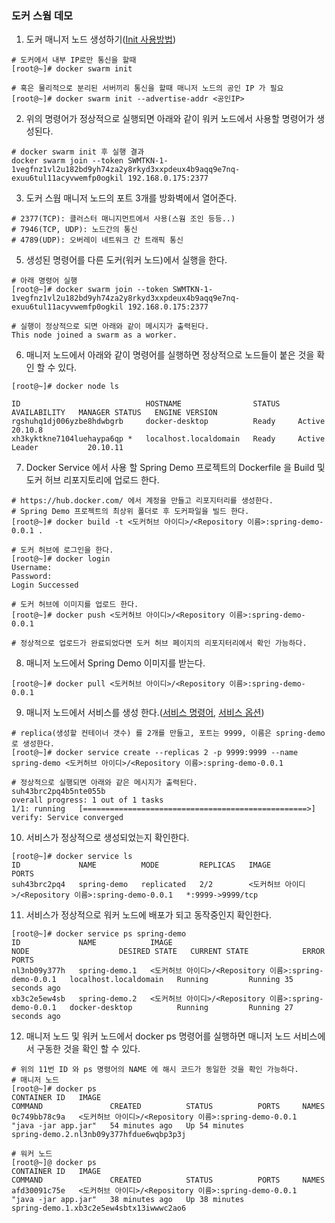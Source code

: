 ### 도커 스웜 데모

1. 도커 매니저 노드 생성하기([Init 사용방법](https://docs.docker.com/engine/reference/commandline/swarm_init/))

```
# 도커에서 내부 IP로만 통신을 할때 
[root@~]# docker swarm init 

# 혹은 물리적으로 분리된 서버끼리 통신을 할때 매니저 노드의 공인 IP 가 필요
[root@~]# docker swarm init --advertise-addr <공인IP>
```

2. 위의 명령어가 정상적으로 실행되면 아래와 같이 워커 노드에서 사용할 명령어가 생성된다.

```
# docker swarm init 후 실행 결과
docker swarm join --token SWMTKN-1-1vegfnz1vl2u182bd9yh74za2y8rkyd3xxpdeux4b9aqq9e7nq-exuu6tul11acyvwemfp0ogkil 192.168.0.175:2377
```

3. 도커 스웜 매니저 노드의 포트 3개를 방화벽에서 열어준다.

```
# 2377(TCP): 클러스터 매니지먼트에서 사용(스웜 조인 등등..)
# 7946(TCP, UDP): 노드간의 통신
# 4789(UDP): 오버레이 네트워크 간 트래픽 통신
```

5. 생성된 명령어를 다른 도커(워커 노드)에서 실행을 한다.

```
# 아래 명령어 실행
[root@~]# docker swarm join --token SWMTKN-1-1vegfnz1vl2u182bd9yh74za2y8rkyd3xxpdeux4b9aqq9e7nq-exuu6tul11acyvwemfp0ogkil 192.168.0.175:2377

# 실행이 정상적으로 되면 아래와 같이 메시지가 출력된다.
This node joined a swarm as a worker.
```

6. 매니저 노드에서 아래와 같이 명령어를 실행하면 정상적으로 노드들이 붙은 것을 확인 할 수 있다.

```
[root@~]# docker node ls

ID                            HOSTNAME                STATUS    AVAILABILITY   MANAGER STATUS   ENGINE VERSION
rgshuhq1dj006yzbe8hdwbgrb     docker-desktop          Ready     Active                          20.10.8
xh3kyktkne7104luehaypa6qp *   localhost.localdomain   Ready     Active         Leader           20.10.11
```

7. Docker Service 에서 사용 할 Spring Demo 프로젝트의 Dockerfile 을 Build 및 도커 허브 리포지토리에 업로드 한다.

```
# https://hub.docker.com/ 에서 계정을 만들고 리포지터리를 생성한다.
# Spring Demo 프로젝트의 최상위 폴더로 후 도커파일을 빌드 한다.
[root@~]# docker build -t <도커허브 아이디>/<Repository 이름>:spring-demo-0.0.1 .

# 도커 허브에 로그인을 한다.
[root@~]# docker login
Username:
Password:
Login Successed

# 도커 허브에 이미지를 업로드 한다.
[root@~]# docker push <도커허브 아이디>/<Repository 이름>:spring-demo-0.0.1

# 정상적으로 업로드가 완료되었다면 도커 허브 페이지의 리포지터리에서 확인 가능하다.
```

8. 매니저 노드에서 Spring Demo 이미지를 받는다.

```
[root@~]# docker pull <도커허브 아이디>/<Repository 이름>:spring-demo-0.0.1
```

9. 매니저 노드에서 서비스를 생성 한다.([서비스 명령어](https://docs.docker.com/engine/reference/commandline/service/), [서비스 옵션](https://docs.docker.com/engine/reference/commandline/service_create/))

```
# replica(생성할 컨테이너 갯수) 를 2개를 만들고, 포트는 9999, 이름은 spring-demo 로 생성한다.
[root@~]# docker service create --replicas 2 -p 9999:9999 --name spring-demo <도커허브 아이디>/<Repository 이름>:spring-demo-0.0.1

# 정상적으로 실행되면 아래와 같은 메시지가 출력된다.
suh43brc2pq4b5nte055b
overall progress: 1 out of 1 tasks
1/1: running   [==================================================>]
verify: Service converged
```

10. 서비스가 정상적으로 생성되었는지 확인한다.

```
[root@~]# docker service ls
ID             NAME          MODE         REPLICAS   IMAGE                                                  PORTS
suh43brc2pq4   spring-demo   replicated   2/2        <도커허브 아이디>/<Repository 이름>:spring-demo-0.0.1   *:9999->9999/tcp
```

11. 서비스가 정상적으로 워커 노드에 배포가 되고 동작중인지 확인한다.

```
[root@~]# docker service ps spring-demo
ID             NAME            IMAGE                                                  NODE                    DESIRED STATE   CURRENT STATE            ERROR     PORTS
nl3nb09y377h   spring-demo.1   <도커허브 아이디>/<Repository 이름>:spring-demo-0.0.1   localhost.localdomain   Running         Running 35 seconds ago
xb3c2e5ew4sb   spring-demo.2   <도커허브 아이디>/<Repository 이름>:spring-demo-0.0.1   docker-desktop          Running         Running 27 seconds ago
```

12. 매니저 노드 및 워커 노드에서 docker ps 명령어를 실행하면 매니저 노드 서비스에서 구동한 것을 확인 할 수 있다.

```
# 위의 11번 ID 와 ps 명령어의 NAME 에 해시 코드가 동일한 것을 확인 가능하다.
# 매니저 노드
[root@~]# docker ps
CONTAINER ID   IMAGE                                                   COMMAND               CREATED          STATUS          PORTS     NAMES
0c749bb78c9a   <도커허브 아이디>/<Repository 이름>:spring-demo-0.0.1   "java -jar app.jar"   54 minutes ago   Up 54 minutes             spring-demo.2.nl3nb09y377hfdue6wqbp3p3j

# 워커 노드
[root@~]@ docker ps 
CONTAINER ID   IMAGE                                                  COMMAND               CREATED          STATUS          PORTS     NAMES
afd30091c75e   <도커허브 아이디>/<Repository 이름>:spring-demo-0.0.1   "java -jar app.jar"   38 minutes ago   Up 38 minutes             spring-demo.1.xb3c2e5ew4sbtx13iwwwc2ao6
``` 